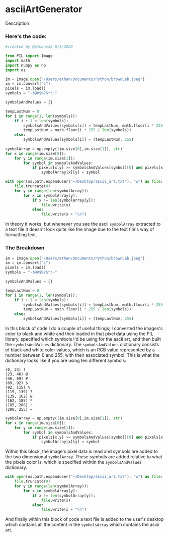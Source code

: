 # asciiArtGenerator
Description

### Here's the code:
```python
#created by @ethans33 8/1/2020

from PIL import Image
import math
import numpy as np
import os

im = Image.open("/Users/ethan/Documents/Python/brownLab.jpeg")
im = im.convert("L")
pixels = im.load()
symbols = "-!@#$%?&*:~"

symbolsAndValues = {}

tempLastNum = 0
for i in range(1, len(symbols)):
    if i + 1 < len(symbols):
        symbolsAndValues[symbols[i]] = tempLastNum, math.floor(i * 255 / len(symbols))
        tempLastNum = math.floor(i * 255 / len(symbols))
    else:
        symbolsAndValues[symbols[i]] = (tempLastNum, 255)
    
symbolArray = np.empty((im.size[0],im.size[1]), str)
for x in range(im.size[0]):
    for y in range(im.size[1]):
        for symbol in symbolsAndValues:
            if pixels[x,y] >= symbolsAndValues[symbol][0] and pixels[x,y] <= symbolsAndValues[symbol][1]:
                symbolArray[x][y] = symbol

with open(os.path.expanduser("~/Desktop/ascii_art.txt"), "w") as file:
    file.truncate(0)
    for y in range(len(symbolArray)):
        for x in symbolArray[y]:
            if x != len(symbolArray[y]):
                file.write(x)
            else:
                file.write(x + "\n")
```
In theory it works, but whenever you see the ascii ```symbolArray``` extracted to a text file it doesn't look quite like the image due to the text file's way of formatting text.

### The Breakdown
```python
im = Image.open("/Users/ethan/Documents/Python/brownLab.jpeg")
im = im.convert("L")
pixels = im.load()
symbols = "-!@#$%?&*:~"

symbolsAndValues = {}

tempLastNum = 0
for i in range(1, len(symbols)):
    if i + 1 < len(symbols):
        symbolsAndValues[symbols[i]] = tempLastNum, math.floor(i * 255 / len(symbols))
        tempLastNum = math.floor(i * 255 / len(symbols))
    else:
        symbolsAndValues[symbols[i]] = (tempLastNum, 255)
```
In this block of code I do a couple of useful things; I converted the images's color to black and white and then loaded in that pixel data using the PIL library, specified which symbols I'd be using for the ascii art, and then built the ```symbolsAndValues``` dictionary. The ```symbolsAndValues``` dictionary consists of black and white color values, which is an RGB value represented by a number between 0 and 255, with their associated symbol. This is what the dictionary looks like if you are using ten different symbols:

```console
(0, 23) !
(23, 46) @
(46, 69) #
(69, 92) $
(92, 115) %
(115, 139) ?
(139, 162) &
(162, 185) *
(185, 208) :
(208, 255) ~
```

```python
symbolArray = np.empty((im.size[0],im.size[1]), str)
for x in range(im.size[0]):
    for y in range(im.size[1]):
        for symbol in symbolsAndValues:
            if pixels[x,y] >= symbolsAndValues[symbol][0] and pixels[x,y] <= symbolsAndValues[symbol][1]:
                symbolArray[x][y] = symbol
```
Within this block, the image's pixel data is read and symbols are added to the two dimensional ```symbolArray```. These symbols are added relative to what the pixels color is, which is specified withtin the ```symbolsAndValues``` dictionary.

```python
with open(os.path.expanduser("~/Desktop/ascii_art.txt"), "w") as file:
    file.truncate(0)
    for y in range(len(symbolArray)):
        for x in symbolArray[y]:
            if x != len(symbolArray[y]):
                file.write(x)
            else:
                file.write(x + "\n")
  ```
And finally within this block of code a text file is added to the user's desktop which contains all the content in the ```symbolsArray``` which contains the ascii art.
